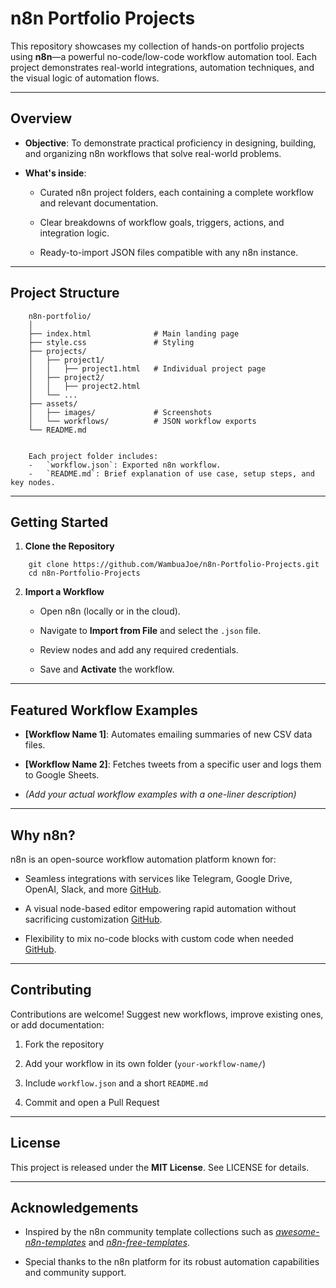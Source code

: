 # n8n Portfolio Projects

This repository showcases my collection of hands-on portfolio projects using **n8n**—a powerful no-code/low-code workflow automation tool. Each project demonstrates real-world integrations, automation techniques, and the visual logic of automation flows.

----------

## Overview

-   **Objective**: To demonstrate practical proficiency in designing, building, and organizing n8n workflows that solve real-world problems.
    
-   **What's inside**:
    
    -   Curated n8n project folders, each containing a complete workflow and relevant documentation.
        
    -   Clear breakdowns of workflow goals, triggers, actions, and integration logic.
        
    -   Ready-to-import JSON files compatible with any n8n instance.
        

----------

## Project Structure

```
	n8n-portfolio/
	│
	├── index.html        		# Main landing page
	├── style.css         		# Styling
	├── projects/
	│   ├── project1/
	│   │	├── project1.html 	# Individual project page
	│   ├── project2/
	│   │	├── project2.html
	│   └── ...
	├── assets/
	│   ├── images/       		# Screenshots
	│   └── workflows/    		# JSON workflow exports
	└── README.md
	

	Each project folder includes:
	-   `workflow.json`: Exported n8n workflow.
	-   `README.md`: Brief explanation of use case, setup steps, and key nodes.
```    

----------

## Getting Started

1.  **Clone the Repository**
    
```
    git clone https://github.com/WambuaJoe/n8n-Portfolio-Projects.git
    cd n8n-Portfolio-Projects
```
    
2.  **Import a Workflow**
    
    -   Open n8n (locally or in the cloud).
        
    -   Navigate to **Import from File** and select the `.json` file.
        
    -   Review nodes and add any required credentials.
        
    -   Save and **Activate** the workflow.
        

----------

## Featured Workflow Examples

-   **[Workflow Name 1]**: Automates emailing summaries of new CSV data files.
    
-   **[Workflow Name 2]**: Fetches tweets from a specific user and logs them to Google Sheets.
    
-   _(Add your actual workflow examples with a one-liner description)_
    

----------

## Why n8n?

n8n is an open-source workflow automation platform known for:

-   Seamless integrations with services like Telegram, Google Drive, OpenAI, Slack, and more [GitHub](https://github.com/topics/n8n?utm_source=chatgpt.com).
    
-   A visual node-based editor empowering rapid automation without sacrificing customization [GitHub](https://github.com/n8n-io?utm_source=chatgpt.com).
    
-   Flexibility to mix no-code blocks with custom code when needed [GitHub](https://github.com/n8n-io/n8n?utm_source=chatgpt.com).
    

----------

## Contributing

Contributions are welcome! Suggest new workflows, improve existing ones, or add documentation:

1.  Fork the repository
    
2.  Add your workflow in its own folder (`your-workflow-name/`)
    
3.  Include `workflow.json` and a short `README.md`
    
4.  Commit and open a Pull Request
    

----------

## License

This project is released under the **MIT License**. See LICENSE for details.

----------

## Acknowledgements

-   Inspired by the n8n community template collections such as [_awesome-n8n-templates_](https://github.com/enescingoz/awesome-n8n-templates?utm_source=chatgpt.com) and [_n8n-free-templates_](https://github.com/wassupjay/n8n-free-templates?utm_source=chatgpt.com).
    
-   Special thanks to the n8n platform for its robust automation capabilities and community support.
